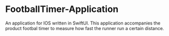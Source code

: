 # FootballTimer-Application
An application for IOS written in SwiftUI. This application accompanies the product footbal timer to measure how fast the runner run a certain distance. 
